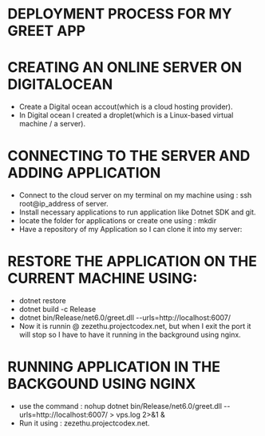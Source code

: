 # DEPLOYMENT PROCESS FOR MY GREET APP

# CREATING AN ONLINE SERVER ON DIGITALOCEAN
- Create a Digital ocean accout(which is a cloud hosting provider).
- In Digital ocean I created a droplet(which is a Linux-based virtual machine / a server).

# CONNECTING TO THE SERVER AND ADDING APPLICATION
- Connect to the cloud server on my terminal on my machine using : ssh root@ip_address of server.
- Install necessary applications to run application like Dotnet SDK and git.
- locate the folder for applications or create one using : mkdir <folder name>
- Have a repository of my Application so I can clone it into my server: <git clone repository link>

# RESTORE THE APPLICATION ON THE CURRENT MACHINE USING: 
- dotnet restore
- dotnet build -c Release
- dotnet bin/Release/net6.0/greet.dll --urls=http://localhost:6007/
- Now it is runnin @ zezethu.projectcodex.net, but when I exit the port it will stop so I have to     have it running in the background using nginx.

# RUNNING APPLICATION IN THE BACKGOUND USING NGINX
- use the command : nohup dotnet bin/Release/net6.0/greet.dll --urls=http://localhost:6007/ > vps.log 2>&1 &
- Run it using : zezethu.projectcodex.net.



